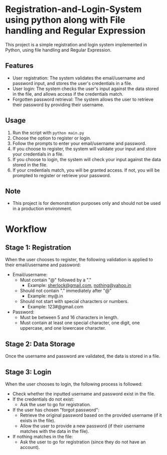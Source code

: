# Registration-and-Login-System using python along with File handling and Regular Expression

This project is a simple registration and login system implemented in Python, using file handling and Regular Expression. 

## Features
- User registration: The system validates the email/username and password input, and stores the user's credentials in a file.
- User login: The system checks the user's input against the data stored in the file, and allows access if the credentials match.
- Forgotten password retrieval: The system allows the user to retrieve their password by providing their username.

## Usage
1. Run the script with `python main.py`
2. Choose the option to register or login.
3. Follow the prompts to enter your email/username and password.
4. If you choose to register, the system will validate your input and store your credentials in a file.
5. If you choose to login, the system will check your input against the data stored in the file.
6. If your credentials match, you will be granted access. If not, you will be prompted to register or retrieve your password.

## Note
- This project is for demonstration purposes only and should not be used in a production environment.

# Workflow

## Stage 1: Registration

When the user chooses to register, the following validation is applied to their email/username and password:

- Email/username:
    - Must contain "@" followed by a "."
        - Example: sherlock@gmail.com, nothing@yahoo.in
    - Should not contain "." immediately after "@"
        - Example: my@.in
    - Should not start with special characters or numbers.
        - Example: 123#@gmail.com
- Password:
    - Must be between 5 and 16 characters in length.
    - Must contain at least one special character, one digit, one uppercase, and one lowercase character.

## Stage 2: Data Storage

Once the username and password are validated, the data is stored in a file.

## Stage 3: Login

When the user chooses to login, the following process is followed:

- Check whether the inputted username and password exist in the file.
- If the credentials do not exist:
    - Ask the user to go for registration.
- If the user has chosen "forgot password":
    - Retrieve the original password based on the provided username (if it exists in the file).
    - Allow the user to provide a new password (if their username matches with the data in the file).
- If nothing matches in the file:
    - Ask the user to go for registration (since they do not have an account).
